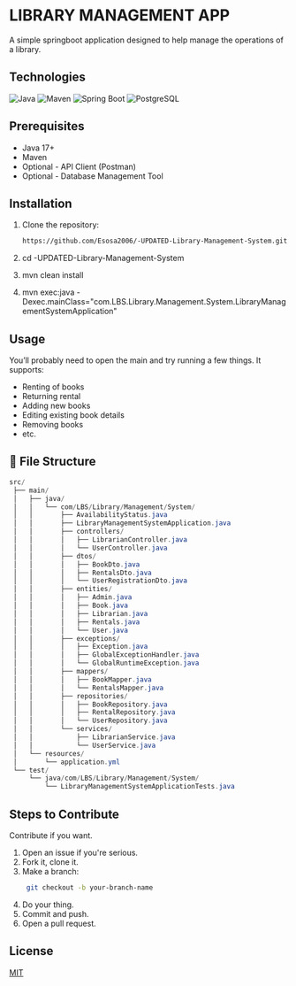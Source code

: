 # LIBRARY MANAGEMENT APP
A simple springboot application designed to help manage the operations of a library.

## Technologies
![Java](https://img.shields.io/badge/Java-17%2B-orange?logo=openjdk&logoColor=white)
![Maven](https://img.shields.io/badge/Maven-3.6%2B-blue?logo=apachemaven&logoColor=white)
![Spring Boot](https://img.shields.io/badge/Spring_Boot-3.1-green?logo=spring&logoColor=white)
![PostgreSQL](https://img.shields.io/badge/PostgreSQL-15+-blue?logo=postgresql&logoColor=white)


## Prerequisites
- Java 17+
- Maven
- Optional - API Client (Postman)
- Optional - Database Management Tool 

## Installation
1. Clone the repository:
    ```bash
    https://github.com/Esosa2006/-UPDATED-Library-Management-System.git

2. cd -UPDATED-Library-Management-System

3. mvn clean install

4. mvn exec:java -Dexec.mainClass="com.LBS.Library.Management.System.LibraryManagementSystemApplication"

## Usage
You’ll probably need to open the main and try running a few things. It supports:
- Renting of books
- Returning rental
- Adding new books
- Editing existing book details
- Removing books
- etc.

## 📁 File Structure
```powershell
src/
 ├── main/
 │   ├── java/
 │   │   └── com/LBS/Library/Management/System/
 │   │       ├── AvailabilityStatus.java
 │   │       ├── LibraryManagementSystemApplication.java
 │   │       ├── controllers/
 │   │       │   ├── LibrarianController.java
 │   │       │   └── UserController.java
 │   │       ├── dtos/
 │   │       │   ├── BookDto.java
 │   │       │   ├── RentalsDto.java
 │   │       │   └── UserRegistrationDto.java
 │   │       ├── entities/
 │   │       │   ├── Admin.java
 │   │       │   ├── Book.java
 │   │       │   ├── Librarian.java
 │   │       │   ├── Rentals.java
 │   │       │   └── User.java
 │   │       ├── exceptions/
 │   │       │   ├── Exception.java
 │   │       │   ├── GlobalExceptionHandler.java
 │   │       │   └── GlobalRuntimeException.java
 │   │       ├── mappers/
 │   │       │   ├── BookMapper.java
 │   │       │   └── RentalsMapper.java
 │   │       ├── repositories/
 │   │       │   ├── BookRepository.java
 │   │       │   ├── RentalRepository.java
 │   │       │   └── UserRepository.java
 │   │       └── services/
 │   │           ├── LibrarianService.java
 │   │           └── UserService.java
 │   └── resources/
 │       └── application.yml
 └── test/
     └── java/com/LBS/Library/Management/System/
         └── LibraryManagementSystemApplicationTests.java
```

## Steps to Contribute
Contribute if you want.
1. Open an issue if you're serious.
2. Fork it, clone it.
3. Make a branch:
   ```bash
    git checkout -b your-branch-name
4. Do your thing.
5. Commit and push.
6. Open a pull request.

## License
[MIT](https://choosealicense.com/licenses/mit/)

